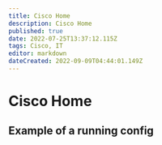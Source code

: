 ```yaml
---
title: Cisco Home
description: Cisco Home
published: true
date: 2022-07-25T13:37:12.115Z
tags: Cisco, IT
editor: markdown
dateCreated: 2022-09-09T04:44:01.149Z
---
```

# Cisco Home

## Example of a running config
